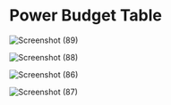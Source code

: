 # Power Budget Table
![Screenshot (89)](https://user-images.githubusercontent.com/122958638/234712853-1ff88ce8-08f4-4912-8af5-5290323f2415.png)

![Screenshot (88)](https://user-images.githubusercontent.com/122958638/234712760-2d9481b9-ce3a-45c9-a403-1859ddf1dd1e.png)

![Screenshot (86)](https://user-images.githubusercontent.com/122958638/234712207-7c6bc92a-f320-44b4-865f-f11c851dc77e.png)

![Screenshot (87)](https://user-images.githubusercontent.com/122958638/234712241-93bd9f56-3a70-4561-9bd0-f0d8dfc70993.png)

